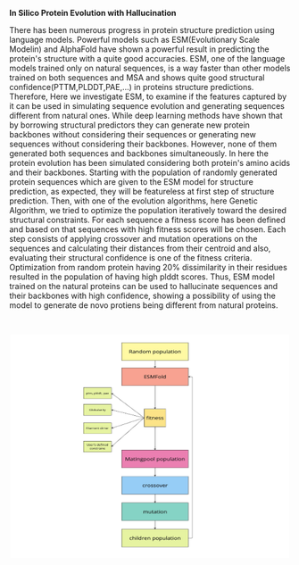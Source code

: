**In Silico Protein Evolution with Hallucination**

There has been numerous progress in protein structure prediction using language models. Powerful models such as ESM(Evolutionary Scale Modelin) and AlphaFold have shown a powerful result in predicting the protein's structure with a quite good accuracies. ESM, one of the language models trained only on natural sequences, is a way faster than other models trained on both sequences and MSA and shows quite good structural confidence(PTTM,PLDDT,PAE,...) in proteins structure predictions. Therefore,  Here we investigate ESM, to examine if the features captured by it can be used in simulating sequence evolution and generating sequences different from natural ones. While deep learning methods have shown that by borrowing structural predictors they can generate new protein backbones without considering their sequences or generating new sequences without considering their backbones. However, none of them generated both sequences and backbones simultaneously. In here the protein evolution has been simulated considering both protein's amino acids and their backbones. Starting with the population of randomly generated protein sequences which are given to the ESM model for structure prediction, as expected, they will be featureless at first step of structure prediction. Then, with one of the evolution algorithms, here Genetic Algorithm, we tried to optimize the population iteratively  toward the desired structural constraints. For each sequence a fitness score has been defined and based on that  sequences with high fitness scores will be chosen. Each step consists of applying crossover and mutation operations on the sequences and calculating their distances from their centroid and also, evaluating their structural confidence is one of the fitness criteria.  Optimization from random protein having 20\% dissimilarity in their residues resulted in the population of having high plddt scores. Thus, ESM model trained on the natural proteins can be used to hallucinate sequences and their backbones with high confidence, showing a possibility of using the model to generate de novo protiens being different from natural proteins.


<br>

<p align="center">
  <img src="Flowchart.jpg" alt="ProteinEvolution" width="500" height="400">
</p>
